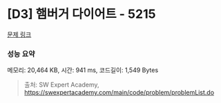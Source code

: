 # [D3] 햄버거 다이어트 - 5215 

[문제 링크](https://swexpertacademy.com/main/code/problem/problemDetail.do?contestProbId=AWT-lPB6dHUDFAVT) 

### 성능 요약

메모리: 20,464 KB, 시간: 941 ms, 코드길이: 1,549 Bytes



> 출처: SW Expert Academy, https://swexpertacademy.com/main/code/problem/problemList.do